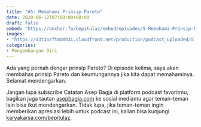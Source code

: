 ```yaml
---
title: "#5: Memahami Prinsip Pareto"
date: 2020-06-12T07:00:00+08:00
draft: false
embed: "https://anchor.fm/bepitulaz/embed/episodes/5-Memahami-Prinsip-Pareto-efat9p"
images:
- "https://d3t3ozftmdmh3i.cloudfront.net/production/podcast_uploaded/5796566/5796566-1590379110975-07f35a3d3e50e.jpg"
categories:
- Pengembangan Diri
---
```


Ada yang pernah dengar prinsip Pareto? Di episode kelima, saya akan membahas prinsip Pareto dan keuntungannya jika kita dapat memahaminya. Selamat mendengarkan.

Jangan lupa subscribe Catatan Asep Bagja di platform podcast favoritmu, bagikan juga tautan [asepbagja.com](https://asepbagja.com) ke sosial mediamu agar teman-teman lain bisa ikut mendengarkan. Tidak lupa, jika teman-teman ingin memberikan apresiasi lebih untuk podcast ini, kalian bisa kunjungi [karyakarsa.com/bepitulaz](https://karyakarsa.com/bepitulaz).
